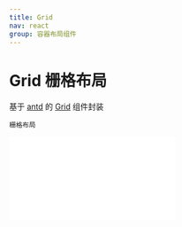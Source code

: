 ```yaml
---
title: Grid
nav: react
group: 容器布局组件
---
```


# Grid 栅格布局

基于 <a href="https://ant-design.antgroup.com/index-cn" target="_blank">antd</a> 的 <a href="https://ant-design.antgroup.com/components/grid-cn" target="_blank">Grid</a> 组件封装

<code src='./container/grid'>栅格布局</code>

<embed src="./index.md#L16-L20"></embed>
